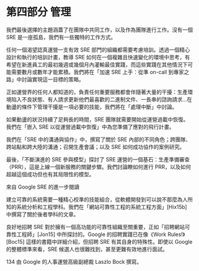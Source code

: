 # 第四部分 管理

我們最後選擇的主題涵蓋了在團隊中共同工作，以及作為團隊進行工作。沒有一個 SRE 是一座孤島，我們有一些獨特的工作方式。

任何一個渴望認真運營一支有效 SRE 部門的組織都需要考慮培訓。透過一個精心設計和執行的培訓計畫，教導 SRE 如何在一個複雜且快速變化的環境中思考，有希望在新進員工的最初幾週或幾個月內灌輸最佳實踐，而這些實踐在其他情況下可能需要數月或數年才能累積。我們將在「加速 SRE 上手：從準 on-call 到專家之路」中討論實現這一目標的策略。

正如運營界的任何人都知道的，負責任何重要服務都會伴隨著大量的干擾：生產環境陷入不良狀態、有人請求更新他們最喜歡的二進制文件、一長串的諮詢請求…在動盪的條件下管理干擾是一項必要的技能，我們將在「處理中斷」中討論。

如果動盪的狀況持續了足夠長的時間，SRE 團隊就需要開始從運營過載中恢復。我們在「嵌入 SRE 以從運營過載中恢復」中為您準備了應對的飛行計畫。

我們在「SRE 中的溝通與協作」中，撰寫了關於 SRE 內部的不同角色；跨團隊、跨站點和跨大陸的溝通；召開生產會議；以及 SRE 如何成功協作的案例研究。

最後，「不斷演進的 SRE 參與模型」探討了 SRE 運營的一個基石：生產準備審查（PRR），這是上線一個新服務的關鍵步驟。我們討論瞭如何進行 PRR，以及如何超越這個成功但也有其局限性的模型。

來自 Google SRE 的進一步閱讀

建立可靠的系統需要一種精心校準的技能組合，從軟體開發到可以說不那麼為人所知的系統分析和工程學科。我們在「網站可靠性工程的系統工程方面」[Hix15b] 中撰寫了關於後者學科的文章。

良好地招聘 SRE 對於擁有一個高功能的可靠性組織至關重要，正如「招聘網站可靠性工程師」[Jon15] 中所探討的。Google 的招聘實踐已在像《Work Rules!》[Boc15] 這樣的書籍中詳細介紹，但招聘 SRE 有其自身的特殊性。即使以 Google 的整體標準來看，SRE 候選人也很難找到，甚至更難有效地進行面試。

134 由 Google 的人事運營高級副總裁 Laszlo Bock 撰寫。
